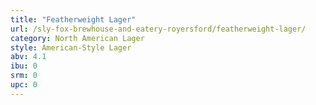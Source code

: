 ```yaml
---
title: "Featherweight Lager"
url: /sly-fox-brewhouse-and-eatery-royersford/featherweight-lager/
category: North American Lager
style: American-Style Lager
abv: 4.1
ibu: 0
srm: 0
upc: 0
---
```


